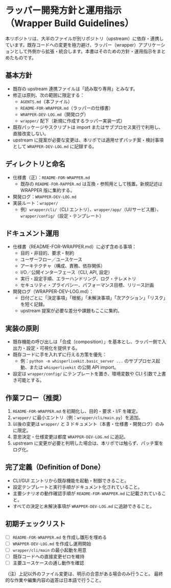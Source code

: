 # ラッパー開発方針と運用指示（Wrapper Build Guidelines）

本リポジトリは、大半のファイルが別リポジトリ（upstream）に依存・連携しています。既存コードへの変更を極力避け、ラッパー（wrapper）アプリケーションとして外側から拡張・統合します。本書はそのための方針・運用指示をまとめたものです。

## 基本方針
- 既存の upstream 連携ファイルは「読み取り専用」とみなす。
- 修正は原則、次の範囲に限定する：
  - `AGENTS.md`（本ファイル）
  - `README-FOR-WRAPPER.md`（ラッパーの仕様書）
  - `WRAPPER-DEV-LOG.md`（開発ログ）
  - `wrapper/` 配下（新規に作成するラッパー実装一式）
- 既存パッケージやスクリプトは import またはサブプロセス実行で利用し、直接改変しない。
- upstream に提案が必要な変更は、本リポでは適用せずパッチ案・検討事項として `WRAPPER-DEV-LOG.md` に記録する。

## ディレクトリと命名
- 仕様書（正）：`README-FOR-WRAPPER.md`
  - 既存の `README-FOR-RAPPER.md` は互換・参照用として残置。新規記述は WRAPPER 版に集約する。
- 開発ログ：`WRAPPER-DEV-LOG.md`
- 実装ルート：`wrapper/`
  - 例）`wrapper/cli/`（CLI エントリ）、`wrapper/app/`（UI/サービス層）、`wrapper/config/`（設定・テンプレート）

## ドキュメント運用
- 仕様書（README-FOR-WRAPPER.md）に必ず含める事項：
  - 目的・非目的、要求・制約
  - ユーザーフロー／ユースケース
  - アーキテクチャ（構成、責務、依存関係）
  - I/O／公開インターフェース（CLI, API, 設定）
  - 実行・設定手順、エラーハンドリング、ログ・テレメトリ
  - セキュリティ・プライバシー、パフォーマンス目標、リリース計画
- 開発ログ（WRAPPER-DEV-LOG.md）：
  - 日付ごとに「決定事項」「根拠」「未解決事項」「次アクション」「リスク」を短く記録。
  - upstream 提案が必要な差分や課題もここに集約。

## 実装の原則
- 既存機能の呼び出しは「合成（composition）」を基本とし、ラッパー側で入出力・設定・可視化を提供する。
- 既存コードに手を入れずに行える方策を優先：
  - 例：`python -m whisperlivekit.basic_server ...` のサブプロセス起動、または `whisperlivekit` の公開 API import。
- 設定は `wrapper/config/` にテンプレートを置き、環境変数や CLI 引数で上書き可能とする。

## 作業フロー（推奨）
1. `README-FOR-WRAPPER.md` を初期化し、目的・要求・I/F を確定。
2. `wrapper/` に最小エントリ（例：`wrapper/cli/main.py`）を追加。
3. 以後の変更は `wrapper/` と 3 ドキュメント（本書・仕様書・開発ログ）のみに限定。
4. 意思決定・仕様変更は都度 `WRAPPER-DEV-LOG.md` に追記。
5. upstream に変更が必要と判明した場合は、本リポでは触らず、パッチ案をログ化。

## 完了定義（Definition of Done）
- CLI/GUI エントリから既存機能を起動・制御できること。
- 設定テンプレートと実行手順がドキュメント化されていること。
- 主要シナリオの動作確認手順が `README-FOR-WRAPPER.md` に記載されていること。
- すべての決定と未解決事項が `WRAPPER-DEV-LOG.md` に追跡できること。

## 初期チェックリスト
- [ ] `README-FOR-WRAPPER.md` を作成し雛形を埋める
- [ ] `WRAPPER-DEV-LOG.md` を作成し運用開始
- [ ] `wrapper/cli/main` の最小起動を用意
- [ ] 既存コードへの直接変更ゼロを維持
- [ ] 主要ユースケースの通し動作を確認

（注）上記以外のファイル変更は、明示の合意がある場合のみ行うこと。
最終的な作業や編集内容の返答は日本語で行うこと。
